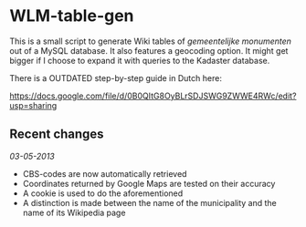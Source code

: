 WLM-table-gen
=============

This is a small script to generate Wiki tables of _gemeentelijke monumenten_ out of a MySQL database. It also features a geocoding option. It might get bigger if I choose to expand it with queries to the Kadaster database.

There is a OUTDATED step-by-step guide in Dutch here:

https://docs.google.com/file/d/0B0QItG8OyBLrSDJSWG9ZWWE4RWc/edit?usp=sharing


Recent changes
--------------

 *03-05-2013*
* CBS-codes are now automatically retrieved
* Coordinates returned by Google Maps are tested on their accuracy
* A cookie is used to do the aforementioned
* A distinction is made between the name of the municipality and the name of its Wikipedia page
